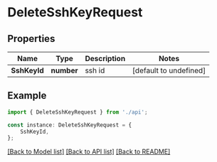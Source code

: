 # DeleteSshKeyRequest


## Properties

Name | Type | Description | Notes
------------ | ------------- | ------------- | -------------
**SshKeyId** | **number** | ssh id | [default to undefined]

## Example

```typescript
import { DeleteSshKeyRequest } from './api';

const instance: DeleteSshKeyRequest = {
    SshKeyId,
};
```

[[Back to Model list]](../README.md#documentation-for-models) [[Back to API list]](../README.md#documentation-for-api-endpoints) [[Back to README]](../README.md)
